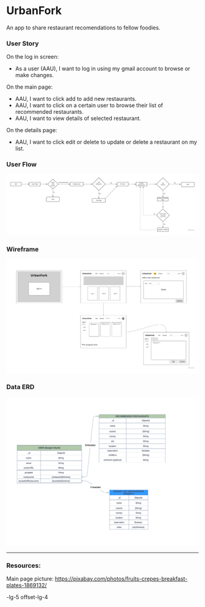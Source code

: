 # UrbanFork
An app to share restaurant recomendations to fellow foodies.




### User Story
On the log in screen:
- As a user (AAU), I want to log in using my gmail account to browse or make changes.

On the main page:
- AAU, I want to click add to add new restaurants.
- AAU, I want to click on a certain user to browse their list of recommended restaurants.
- AAU, I want to view details of selected restaurant.

On the details page:
- AAU, I want to click edit or delete to update or delete a restaurant on my list.  


### User Flow
![Userflow](UrbanForkUserflow.jpg)

### Wireframe
![Wireframe](UrbanForkWireframe.jpg)

### Data ERD 
![ERD](UrbanForkERD.png)

---
### Resources:
Main page picture: https://pixabay.com/photos/fruits-crepes-breakfast-plates-1869132/


-lg-5 offset-lg-4
